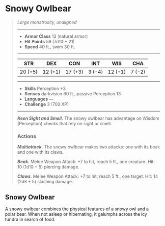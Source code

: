 # Snowy Owlbear
>*Large monstrosity, unaligned*
>___
>- **Armor Class** 13 (natural armor)
>- **Hit Points** 59 (7d10 + 21)
>- **Speed** 40 ft., swim 30 ft.
>___
>|STR|DEX|CON|INT|WIS|CHA|
>|:---:|:---:|:---:|:---:|:---:|:---:|
>|20 (+5)|12 (+1)|17 (+3)|3 (-4)|12 (+1)|7 (-2)|
>___
>- **Skills** Perception +3
>- **Senses** darkvision 60 ft., passive Perception 13
>- **Languages** —
>- **Challenge** 3 (700 XP)
>___
>***Keen Sight and Smell.*** The snowy owlbear has advantage on Wisdom (Perception) checks that rely on sight or smell.  
>
>### Actions
>***Multiattack.*** The snowy owlbear makes two attacks: one with its beak and one with its claws.  
>
>***Beak.*** Melee Weapon Attack: +7 to hit, reach 5 ft., one creature. Hit: 10 (1d10 + 5) piercing damage.  
>
>***Claws.*** Melee Weapon Attack: +7 to hit, reach 5 ft., one target. Hit: 14 (2d8 + 5) slashing damage.
## Snowy Owlbear
A snowy owlbear combines the physical features of a snowy owl and a polar bear. When not asleep or hibernating, it galumphs across the icy tundra in search of food.